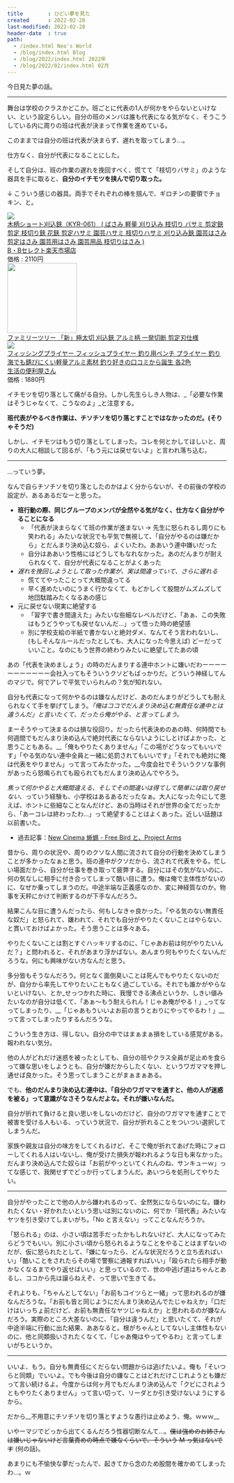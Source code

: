```yaml
---
title        : ひどい夢を見た
created      : 2022-02-28
last-modified: 2022-02-28
header-date  : true
path:
  - /index.html Neo's World
  - /blog/index.html Blog
  - /blog/2022/index.html 2022年
  - /blog/2022/02/index.html 02月
---
```


今日見た夢の話。

---

舞台は学校のクラスかどこか。班ごとに代表の1人が何かをやらないといけない、という設定らしい。自分の班のメンバは誰も代表になる気がなく、そうこうしている内に周りの班は代表が決まって作業を進めている。

このままでは自分の班は代表が決まらず、遅れを取ってしまう…。

仕方なく、自分が代表になることにした。

そして自分は、班の作業の遅れを挽回すべく、慌てて「枝切りバサミ」のような器具を手に取ると、__自分のイチモツを挟んで切り取った。__

↓ こういう感じの器具。両手でそれぞれの棒を掴んで、ギロチンの要領でチョキン、と。

<div class="ad-rakuten">
  <div class="ad-rakuten-image">
    <a href="https://hb.afl.rakuten.co.jp/hgc/g00qgpr2.waxyc94c.g00qgpr2.waxydbf8/?pc=https%3A%2F%2Fitem.rakuten.co.jp%2Fb-bselect%2Fkyr-061%2F&amp;m=http%3A%2F%2Fm.rakuten.co.jp%2Fb-bselect%2Fi%2F10020260%2F">
      <img src="https://thumbnail.image.rakuten.co.jp/@0_mall/b-bselect/cabinet/07018232/imgrc0112027871.jpg?_ex=128x128">
    </a>
  </div>
  <div class="ad-rakuten-info">
    <div class="ad-rakuten-title">
      <a href="https://hb.afl.rakuten.co.jp/hgc/g00qgpr2.waxyc94c.g00qgpr2.waxydbf8/?pc=https%3A%2F%2Fitem.rakuten.co.jp%2Fb-bselect%2Fkyr-061%2F&amp;m=http%3A%2F%2Fm.rakuten.co.jp%2Fb-bselect%2Fi%2F10020260%2F">木柄ショート刈込鋏（KYR-061） ( ばさみ 軽量 刈り込み 枝切り バサミ 剪定鋏 剪定 枝切り鋏 花鋏 剪定ハサミ 園芸ハサミ 枝切りハサミ 刈り込み鋏 園芸はさみ 剪定はさみ 園芸用はさみ 園芸用品 枝切りはさみ )</a>
    </div>
    <div class="ad-rakuten-shop">
      <a href="https://hb.afl.rakuten.co.jp/hgc/g00qgpr2.waxyc94c.g00qgpr2.waxydbf8/?pc=https%3A%2F%2Fwww.rakuten.co.jp%2Fb-bselect%2F&amp;m=http%3A%2F%2Fm.rakuten.co.jp%2Fb-bselect%2F">B・Bセレクト楽天市場店</a>
    </div>
    <div class="ad-rakuten-price">価格 : 2110円</div>
  </div>
</div>

<div class="ad-amazon">
  <div class="ad-amazon-image">
    <a href="https://www.amazon.co.jp/dp/B00F93ARQA?tag=neos21-22&amp;linkCode=osi&amp;th=1&amp;psc=1">
      <img src="https://m.media-amazon.com/images/I/41-xhE2-umL._SL160_.jpg" width="160" height="160">
    </a>
  </div>
  <div class="ad-amazon-info">
    <div class="ad-amazon-title">
      <a href="https://www.amazon.co.jp/dp/B00F93ARQA?tag=neos21-22&amp;linkCode=osi&amp;th=1&amp;psc=1">ファミリーツリー 「新」極太切 刈込鋏 アルミ柄 一発切断 剪定刃仕様</a>
    </div>
  </div>
</div>

<div class="ad-rakuten">
  <div class="ad-rakuten-image">
    <a href="https://hb.afl.rakuten.co.jp/hgc/g00tojc2.waxyc5dc.g00tojc2.waxyd00e/?pc=https%3A%2F%2Fitem.rakuten.co.jp%2Fseikatubenri%2Flp-fp%2F&amp;m=http%3A%2F%2Fm.rakuten.co.jp%2Fseikatubenri%2Fi%2F10000016%2F">
      <img src="https://thumbnail.image.rakuten.co.jp/@0_mall/seikatubenri/cabinet/07113751/b01.jpg?_ex=128x128">
    </a>
  </div>
  <div class="ad-rakuten-info">
    <div class="ad-rakuten-title">
      <a href="https://hb.afl.rakuten.co.jp/hgc/g00tojc2.waxyc5dc.g00tojc2.waxyd00e/?pc=https%3A%2F%2Fitem.rakuten.co.jp%2Fseikatubenri%2Flp-fp%2F&amp;m=http%3A%2F%2Fm.rakuten.co.jp%2Fseikatubenri%2Fi%2F10000016%2F">フィッシングプライヤー フィッシュプライヤー 釣り用ペンチ プライヤー 釣り 海でも錆びにくい軽量アルミ素材 釣り好きの口コミから誕生 各2色</a>
    </div>
    <div class="ad-rakuten-shop">
      <a href="https://hb.afl.rakuten.co.jp/hgc/g00tojc2.waxyc5dc.g00tojc2.waxyd00e/?pc=https%3A%2F%2Fwww.rakuten.co.jp%2Fseikatubenri%2F&amp;m=http%3A%2F%2Fm.rakuten.co.jp%2Fseikatubenri%2F">生活の便利屋さん</a>
    </div>
    <div class="ad-rakuten-price">価格 : 1880円</div>
  </div>
</div>

イチモツを切り落として痛がる自分。しかし先生らしき人物は、_「必要な作業はそうじゃなくて、こうなのよ」_と注意する。

__班代表がやるべき作業は、チソチソを切り落とすことではなかったのだ。(そりゃそうだ)__

しかし、イチモツはもう切り落としてしまった。コレを何とかしてほしいと、周りの大人に相談して回るが、「もう元には戻せないよ」と言われ落ち込む。

---

…っていう夢。

なんで自らチソチソを切り落としたのかはよく分からないが、その前後の学校の設定が、あるあるだなーと思った。

- __班行動の際、同じグループのメンバが全然やる気がなく、仕方なく自分がやることになる__
  - 「代表が決まらなくて班の作業が進まない → 先生に怒られるし周りにも笑われる」みたいな状況でも平気で無視して、「自分がやるのは嫌だから」とだんまり決め込む奴ら、よくいたわ。ああいう連中嫌いだった
  - 自分はああいう性格にはどうしてもなれなかった。あのだんまりが耐えられなくて、自分が代表になることがよくあった
- _遅れを挽回しようとして取った作業が、実は間違っていて、さらに遅れる_
  - 慌ててやったことって大概間違ってる
  - 早く進めたいのにうまく行かなくて、もどかしくて股間がムズムズして地団駄踏みたくなるあの感じ
- 元に戻せない現実に絶望する
  - 「習字で書き間違えた」みたいな些細なレベルだけど、「あぁ、この失敗はもうどうやっても戻せないんだ…」って悟った時の絶望感
  - 別に学校支給の半紙で書かないと絶対ダメ、なんてそう言われないし、(もしそんなルールだったとしても、大人になった今思えば) どーだっていいこと。なのにもう世界の終わりみたいに絶望してたあの頃

あの「代表を決めましょう」の時のだんまりする連中ホントに嫌いだわーーーーーーーーーーー会社入ってもそういうクソどもばっかりだ。どういう神経してんのマジで。何でアレで平気でいられんの？気が知れない。

自分も代表になって何かやるのは嫌なんだけど、あのだんまりがどうしても耐えられなくて手を挙げてしまう。_「俺はココでだんまり決め込む無責任な連中とは違うんだ」と言いたくて、だったら俺がやる、と言ってしまう。_

まーそうやって決まるのは損な役回り。だったら代表決めのあの時、何時間でも何週間でもだんまり決め込んで絶対代表にならないようにしとけばよかった、と思うこともある。__「俺もやりたくありません」「この場がどうなってもいいです」「やる気のない連中全員と一緒に処罰されてもいいです」「それでも絶対に俺は代表をやりません」って言ってみたかった。__今度会社でそういうクソな事例があったら怒鳴られても殴られてもだんまり決め込んでやろう。

_焦って何かやると大概間違える、そしてその間違いは得てして簡単には取り戻せない_、っていう経験も、小学校はあるあるだったなぁ。大人になった今にして思えば、ホントに些細なことなんだけど、あの当時はそれが世界の全てだったから、「あーコレは終わったわ…」って絶望することはよくあった。近しい話題は以前書いた。

- 過去記事：[New Cinema 蜥蜴 - Free Bird と、Project Arms](/blog/2017/04/17-02.html)

昔から、周りの状況や、周りのクソな人間に流されて自分の行動を決めてしまうことが多かったなぁと思う。班の連中がクソだから、流されて代表をやる。忙しい場面だから、自分が仕事を巻き取って疲弊する。自分にはその気がないのに、何の気なしに相手に付き合ってしまって酷い目に遭う。俺は俺で主体性がないのに、なぜか乗ってしまうのだ。中途半端な正義感なのか、変に神経質なのか。物事を天秤にかけて判断するのが下手なんだろう。

結果こんな目に遭うんだったら、何もしなきゃ良かった。「やる気のない無責任な奴だ」と怒られて、嫌われて、それでも自分がやりたくないことはやらない、と貫いておけばよかった。そう思うことは多々ある。

やりたくないことは割とすぐハッキリするのに、「じゃあお前は何がやりたいんだ？」と問われると、それがあまり浮かばない。あんまり何もやりたくないんだろうな。何にも興味がない方なんだと思う。

多分皆もそうなんだろう。何となく面倒臭いことは死んでもやりたくないのだが、自分から率先してやりたいこともなく過ごしている。それでも誰かがやらないといけない、とか_せっつかれた時に、我慢できる沸点というか、しきい値みたいなのが自分は低くて、「あぁ～もう耐えられん！じゃあ俺がやる！」_ってなってしまったり、__「じゃあもういいよお前の言うとおりにやってやるわ！」__って言ってしまったりするんだろうな。

こういう生き方は、得しない。自分の中ではまぁまぁ損をしている感覚がある。報われない気分。

他の人がどれだけ迷惑を被ったとしても、自分の班やクラス全員が足止めを食らって嫌な思いをしようとも、自分が嫌だからしたくない、というワガママを押し通せば良かった。そう思ってしまうことがまぁまぁある。

でも、__他のだんまり決め込む連中は、「自分のワガママを通すと、他の人が迷惑を被る」って意識がなさそうなんだよな。それが嫌いなんだ。__

自分が折れて負けると良い思いをしないのだけど、自分のワガママを通すことで被害を受ける人もいる、っていう状況で、自分が折れることをついつい選択してしまうんだ。

家族や親友は自分の味方をしてくれるけど、そこで俺が折れてあげた時にフォローしてくれる人はいないし、俺が受けた損失が報われるような日も来なかった。だんまり決め込んでた奴らは「お前がやっといてくれんのね、サンキューｗ」ってな感じで、我関せずでどっか行ってしまうんだ。あいつらを処刑してやりたい。

---

自分がやったことで他の人から嫌われるのって、全然気にならないのにな。嫌われたくない・好かれたいという思いは別にないのに、何でか「班代表」みたいなヤツを引き受けてしまいがち。「No と言えない」ってことなんだろうか。

「怒られる」のは、小さい頃は苦手だったかもしれないけど、大人になってみたらどうでもいい。別に小さい頃から怒られるようなことをやることはまずないのだが、仮に怒られたとして、「嫌になったら、どんな状況だろうと立ち去ればいい」「酷いことをされたらその場で警察に通報すればいい」「殴られたら相手が動かなくなるまでやり返せばいい」と思っているので、世の中逃げ道はちゃんとあるし、ココから先は譲らねえぞ、って思いで生きてる。

それよりも、「ちゃんとしてない」「お前もコイツらと一緒」って思われるのが嫌なんだろうな。「お前も皆と同じようにだんまり決め込んでたじゃねえか」「口だけはいっちょ前だけど、お前も無責任なヤツじゃねえか」と思われるのが嫌なんだろう。実際のところ大差ないのに、「自分は違うんだ」と思いたくて、それが中途半端に行動に出た結果、ああなると。根がちゃんとしてないし主体性もないのに、他と同類扱いされたくなくて、「じゃあ俺はやってやるわ」と言ってしまいがちというか。

---

いいよ、もう。自分も無責任にくだらない問題からは逃げたいよ。俺も「そいつらと同類」でいいよ。でも今後は自分の嫌なことはどれだけこじれようとも嫌だって言い続けるよ。今度からは何ヶ月でもだんまり決め込んで「クビにされようともやりたくありません」って言い切って、リーダとか引き受けないようにするから。

だから__不用意にチソチソを切り落とすような愚行は止めよう、俺。ｗｗｗ__

いやーマジでどっから出てくるんだろう性器切断なんて…。<del>僕は強めのお姉さんは嫌いじゃないけど言葉責めの時点で嫌なくらいで、そういう M っ気はないです</del> (何の話)。

あまりにも不愉快な夢だったんで、起きてから念のため股間を確かめてしまったわ…。ｗ
